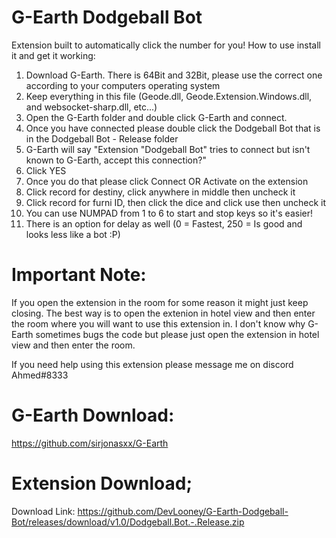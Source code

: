 # G-Earth Dodgeball Bot
Extension built to automatically click the number for you! How to use install it and get it working:

1. Download G-Earth. There is 64Bit and 32Bit, please use the correct one according to your computers operating system
2. Keep everything in this file (Geode.dll, Geode.Extension.Windows.dll, and websocket-sharp.dll, etc...)
3. Open the G-Earth folder and double click G-Earth and connect.
4. Once you have connected please double click the Dodgeball Bot that is in the Dodgeball Bot - Release folder
5. G-Earth will say "Extension "Dodgeball Bot" tries to connect but isn't known to G-Earth, accept this connection?"
6. Click YES
7. Once you do that please click Connect OR Activate on the extension
8. Click record for destiny, click anywhere in middle then uncheck it
9. Click record for furni ID, then click the dice and click use then uncheck it
10. You can use NUMPAD from 1 to 6 to start and stop keys so it's easier!
11. There is an option for delay as well (0 = Fastest, 250 = Is good and looks less like a bot :P)

# Important Note:

If you open the extension in the room for some reason it might just keep closing. The best way is to open the extenion in hotel view and then enter the room where you will want to use this extension in. I don't know why G-Earth sometimes bugs the code but please just open the extension in hotel view and then enter the room.

If you need help using this extension please message me on discord Ahmed#8333

# G-Earth Download:

https://github.com/sirjonasxx/G-Earth

# Extension Download;

Download Link: https://github.com/DevLooney/G-Earth-Dodgeball-Bot/releases/download/v1.0/Dodgeball.Bot.-.Release.zip
